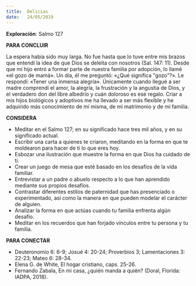 ```yaml
---
title:  Delicias
date:   24/05/2019
---
```


**Exploración**: Salmo 127 
 
**PARA CONCLUIR** 

La espera había sido muy larga. No fue hasta que lo tuve entre mis brazos que entendí la idea de que Dios se deleita con nosotros (Sal. 147: 11). Desde que mi hijo entró a formar parte de nuestra familia por adopción, lo llamé «el gozo de mamá». Un día, él me preguntó: «¿Qué significa "gozo"?». Le respondí: «Tener una inmensa alegría». Únicamente cuando llegué a ser madre comprendí el amor, la alegría, la frustración y la angustia de Dios, y el verdadero don del libre albedrío y cuán doloroso es ese regalo. Criar a mis hijos biológicos y adoptivos me ha llevado a ser más flexible y he adquirido más conocimiento de mí misma, de mi matrimonio y de mi familia. 

**CONSIDERA** 

- Meditar en el Salmo 127; en su significado hace tres mil años, y en su significado actual.
- Escribir una carta a quienes te criaron, meditando en la forma en que te moldearon para hacer de ti lo que eres hoy.
- Esbozar una ilustración que muestre la forma en que Dios ha cuidado de ti.
- Crear un juego de mesa que esté basado en los desafíos de la vida familiar.
- Entrevistar a un padre o abuelo respecto a lo que han aprendido mediante sus propios desafíos.
- Contrastar diferentes estilos de paternidad que has presenciado o experimentado, así como la manera en que pueden modelar el carácter de alguien.
- Analizar la forma en que actúas cuando tu familia enfrenta algún desafío.
- Meditar en los recuerdos que han forjado vínculos entre tu persona y tu familia.

**PARA CONECTAR** 

- Deuteronomio 6: 6-9; Josué 4: 20-24; Proverbios 3; Lamentaciones 3: 22-23; Mateo 6: 28-34. 
- Elena G. de White, El hogar cristiano, caps. 25-26. 
- Fernando Zabala, En mi casa, ¿quién manda a quién? (Doral, Florida: IADPA, 2018).